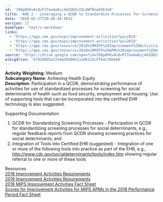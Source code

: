 ```yaml
---
id: '198p0hKvAsQuP1TewGw6uj4mIQH2xIXLAWTBnw65E3e0'
title: 'AHE 2 - Leveraging a QCDR to Standardize Processes for Screening'
date: '2020-02-27T20:48:49.903Z'
version: 17
mimeType: 'text/x-markdown'
links:
  - 'https://qpp.cms.gov/mips/improvement-activities?py=2018'
  - 'https://qpp.cms.gov/mips/improvement-activities?py=2019'
  - 'https://qpp.cms.gov/resource/2018%20MIPS%20Improvement%20Activities%20Fact%20Sheet'
  - 'https://qpp.cms.gov/resource/2018%20MIPS%20APMs%20improvement%20Activities%20scores%20fact%20sheet'
source: 'https://drive.google.com/open?id=198p0hKvAsQuP1TewGw6uj4mIQH2xIXLAWTBnw65E3e0'
wikigdrive: 'b79298d5e22adad5600e11ad6116c5fb4c39eb66'
---
```





**Activity Weighting**: Medium  
**Subcategory Name**: Achieving Health Equity  
**Description**: Participation in a QCDR, demonstrating performance of activities for use of standardized processes for screening for social determinants of health such as food security, employment and housing. Use of supporting tools that can be incorporated into the certified EHR technology is also suggested.




Supporting Documentation
1. QCDR for Standardizing Screening Processes - Participation in QCDR for standardizing screening processes for social determinants, e.g., regular feedback reports from QCDR showing screening practices for social determinants; and
2. Integration of Tools into Certified EHR (suggested) - Integration of one or more of the following tools into practice as part of the EHR, e.g., http://www.cdc.gov/socialdeterminants/tools/index.htm showing regular referral to one or more of these tools




Resources  
[2018 Improvement Activities Requirements](https://qpp.cms.gov/mips/improvement-activities?py=2018)  
[2019 Improvement Activities Requirements](https://qpp.cms.gov/mips/improvement-activities?py=2019)  
[2018 MIPS Improvement Activities Fact Sheet](https://qpp.cms.gov/resource/2018%20MIPS%20Improvement%20Activities%20Fact%20Sheet)  
[Scores for Improvement Activities for MIPS APMs in the 2018 Performance Period Fact Sheet](https://qpp.cms.gov/resource/2018%20MIPS%20APMs%20improvement%20Activities%20scores%20fact%20sheet)
